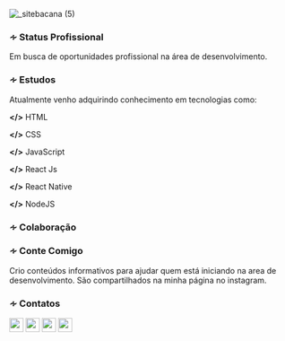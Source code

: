 ![_sitebacana (5)](https://user-images.githubusercontent.com/36510291/89354641-beeb9900-d68f-11ea-8771-ae5baea83d6c.png)


<h3>∻ Status Profissional</h3>
Em busca de oportunidades profissional na área de desenvolvimento.</br>
 
 
<h3>∻ Estudos</h3>
Atualmente venho adquirindo conhecimento em tecnologias como:

<b></></b>
HTML

<b></></b>
CSS

<b></></b>
JavaScript</br>

<b></></b>
React Js

<b></></b>
React Native

<b></></b>
NodeJS


<h3>∻ Colaboração</h3>



<h3>∻ Conte Comigo</h3>
Crio conteúdos informativos para ajudar quem está iniciando na area de
desenvolvimento. São compartilhados na minha página no instagram.



<h3>∻ Contatos</h3>   <a href="https://www.linkedin.com/in/susy-anne-v-38a8a0115/"><img src="https://cdn4.iconfinder.com/data/icons/social-messaging-ui-color-shapes-2-free/128/social-linkedin-circle-512.png"height="25" width"25"></a>    <a href="https://www.instagram.com/mrs.curiosity01/"><img src="https://cdn3.iconfinder.com/data/icons/popular-services-brands/512/instagram-512.png" height="25" width"25"></a>    <a href="https:suzyanne_08@hotmail.com"><img src="https://multarte.com.br/wp-content/uploads/2020/05/mail-circle-icon.png" height="25" width"25"></a>    <a href="https://www.twitch.tv/sany_girlcode"><img src="https://cdn3.iconfinder.com/data/icons/popular-services-brands-vol-2/512/twitch-512.png" height="25" width"25"></a>    





